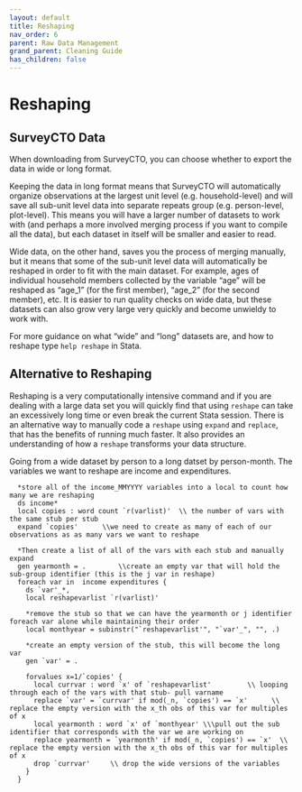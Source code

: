 ```yaml
---
layout: default
title: Reshaping
nav_order: 6
parent: Raw Data Management
grand_parent: Cleaning Guide
has_children: false
---
```


# Reshaping

## SurveyCTO Data
When downloading from SurveyCTO, you can choose whether to export the data in wide or long format.

Keeping the data in long format means that SurveyCTO will automatically organize observations at the largest unit level (e.g. household-level) and will save all sub-unit level data into separate repeats group (e.g. person-level, plot-level). This means you will have a larger number of datasets to work with (and perhaps a more involved merging process if you want to compile all the data), but each dataset in itself will be smaller and easier to read.

Wide data, on the other hand, saves you the process of merging manually, but it means that some of the sub-unit level data will automatically be reshaped in order to fit with the main dataset. For example, ages of individual household members collected by the variable “age” will be reshaped as “age_1” (for the first member), “age_2” (for the second member), etc. It is easier to run quality checks on wide data, but these datasets can also grow very large very quickly and become unwieldy to work with.

For more guidance on what “wide” and “long” datasets are, and how to reshape type `help reshape` in Stata.



## Alternative to Reshaping
Reshaping is a very computationally intensive command and if you are dealing with a large data set you will quickly find that using `reshape` can take an excessively long time or even break the current Stata session. There is an alternative way to manually code a `reshape` using `expand` and `replace`, that has the benefits of running much faster. It also provides an understanding of how a `reshape` transforms your data structure. 

Going from a wide dataset by person to a long datset by person-month. The variables we want to reshape are income and expenditures.

```
  *store all of the income_MMYYYY variables into a local to count how many we are reshaping
  ds income*           
  local copies : word count `r(varlist)'  \\ the number of vars with the same stub per stub
  expand `copies'      \\we need to create as many of each of our observations as as many vars we want to reshape

  *Then create a list of all of the vars with each stub and manually expand
  gen yearmonth = .        \\create an empty var that will hold the sub-group identifier (this is the j var in reshape)
  foreach var in  income expenditures {
    ds `var'_*,                  
    local reshapevarlist `r(varlist)'   

    *remove the stub so that we can have the yearmonth or j identifier foreach var alone while maintaining their order        
    local monthyear = subinstr("`reshapevarlist'", "`var'_", "", .)   
       
    *create an empty version of the stub, this will become the long var
    gen `var' = .      
       
    forvalues x=1/`copies' {           
      local currvar : word `x' of `reshapevarlist'         \\ looping through each of the vars with that stub- pull varname
      replace `var' = `currvar' if mod(_n, `copies') == `x'      \\ replace the empty version with the x_th obs of this var for multiples of x
      local yearmonth : word `x' of `monthyear' \\\pull out the sub identifier that corresponds with the var we are working on
      replace yearmonth = `yearmonth' if mod(_n, `copies') == `x'  \\ replace the empty version with the x_th obs of this var for multiples of x 
      drop `currvar'     \\ drop the wide versions of the variables
    }
  }
```

